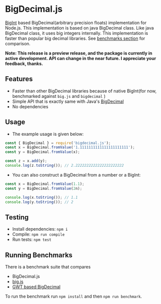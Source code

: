 # BigDecimal.js

[BigInt](https://developer.mozilla.org/en-US/docs/Web/JavaScript/Reference/Global_Objects/BigInt) based BigDecimal(arbitrary precision floats) implementation for Node.js. 
This implementation is based on java BigDecimal class. Like java BigDecimal class, it uses big integers internally. This implementation 
is faster than popular big decimal libraries. See [benchmarks section](https://github.com/srknzl/bigdecimal.js#running-benchmarks) for comparison.

**Note: This release is a preview release, and the package is currently in active development. API can change in the near future. I appreciate your feedback, thanks.**

## Features

* Faster than other BigDecimal libraries because of native BigInt(for now, benchmarked against `big.js` and `bigdecimal` )
* Simple API that is exactly same with Java's [BigDecimal](https://docs.oracle.com/en/java/javase/16/docs/api/java.base/java/math/BigDecimal.html)
* No dependencies

## Usage

* The example usage is given below:

```javascript
const { BigDecimal } = require('bigdecimal.js');
const x = BigDecimal.fromValue('1.1111111111111111111111');
const y = BigDecimal.fromValue(x);

const z = x.add(y);
console.log(z.toString()); // 2.2222222222222222222222
```

* You can also construct a BigDecimal from a number or a BigInt:

```javascript
const x = BigDecimal.fromValue(1.1);
const y = BigDecimal.fromValue(2n);

console.log(x.toString()); // 1.1
console.log(y.toString()); // 2
```

## Testing

* Install dependencies: `npm i`
* Compile: `npm run compile`
* Run tests: `npm test`

## Running Benchmarks

There is a benchmark suite that compares 

* BigDecimal.js
* [big.js](https://github.com/MikeMcl/big.js)
* [GWT based BigDecimal](https://github.com/iriscouch/bigdecimal.js)

To run the benchmark run `npm install` and then `npm run benchmark`.
